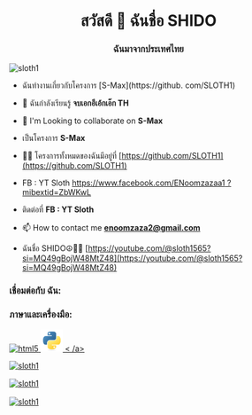 <h1 align="center">สวัสดี 👋 ฉันชื่อ SHIDO</h1>
<h3 align="center">ฉันมาจากประเทศไทย</h3>

<p align="left"> <img src="https: //komarev.com/ghpvc/?username=sloth1&label=Profile%20views&color=0e75b6&style=flat" alt="sloth1" /> </p>

- ฉันทำงานเกี่ยวกับโครงการ [S-Max](https://github. com/SLOTH1)

- 🌱 ฉันกำลังเรียนรู้ **จบเอกอีเอ้กเอ๊ก TH**

- 👯 I'm Looking to collaborate on **S-Max**

- เป็นโครงการ **S-Max**

- 👨‍💻 โครงการทั้งหมดของฉันมีอยู่ที่ [https://github.com/SLOTH1](https://github.com/SLOTH1)

- FB : YT Sloth [https://www.facebook.com/ENoomzazaa1 ?mibextid=ZbWKwL](https://www.facebook.com/ENoomzazaa1?mibextid=ZbWKwL)

- ติดต่อที่ **FB : YT Sloth**

- 📫 How to contact me **enoomzaza2@gmail.com**

- ฉันชื่อ SHIDO☮️👾🛜 [https://youtube.com/@sloth1565?si=MQ49gBojW48MtZ48](https://youtube.com/@sloth1565?si=MQ49gBojW48MtZ48)

<h3 align="left">เชื่อมต่อกับ ฉัน:</h3>
<p align="left">
</p>

<h3 align="left">ภาษาและเครื่องมือ:</h3>
<p align="left"> <a href="https:/ /www.w3.org/html/" target="_blank" rel="noreferrer"> <img src="https://raw.githubusercontent.com/devicons/devicon/master/icons/html5/html5-Original- wordmark.svg" alt="html5" width="40" height="40"/> </a> <a href="https://www.python.org" target="_blank" rel="noreferrer" > <img src="https://raw.githubusercontent.com/devicons/devicon/master/icons/python/python-Original.svg" alt="หลาม" width="40" height="40"/> < /a> </p>

<p><img align="ซ้าย" src="https://github-readme-stats.vercel.app/api/top-langs?username=sloth1&show_icons=true&locale=en&layout=compact" alt="sloth1" /></p>

<p> <img align="center" src="https://github-readme-stats.vercel.app/api?username=sloth1&show_icons=true&locale=en" alt = "sloth1" /></p>

<p><img align = "center" src = "https://github-readme-streak-stats.herokuapp.com/?user=sloth1&" alt = "sloth1" /></p>
